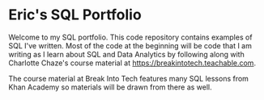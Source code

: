 # Eric's SQL Portfolio
Welcome to my SQL portfolio. This code repository contains examples of SQL I've written.
Most of the code at the beginning will be code that I am writing as I learn about SQL and Data Analytics by following along with Charlotte Chaze's course material at https://breakintotech.teachable.com.

The course material at Break Into Tech features many SQL lessons from Khan Academy so materials will be drawn from there as well.
